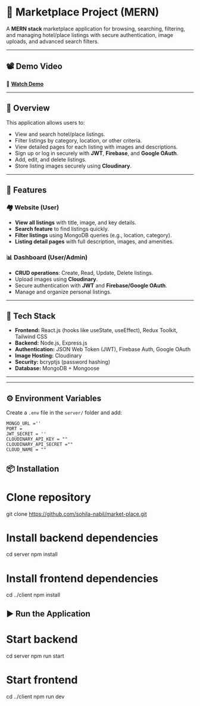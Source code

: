 # 🏨 Marketplace Project (MERN)

A **MERN stack** marketplace application for browsing, searching, filtering, and managing hotel/place listings with secure authentication, image uploads, and advanced search filters.

---

## 📽️ Demo Video

🔗 **[Watch Demo](https://drive.google.com/file/d/1jE9HdL1V10zz2pWn_ruxvlRysq3p_oTP/view?usp=sharing)**

---

## 📌 Overview

This application allows users to:
- View and search hotel/place listings.
- Filter listings by category, location, or other criteria.
- View detailed pages for each listing with images and descriptions.
- Sign up or log in securely with **JWT**, **Firebase**, and **Google OAuth**.
- Add, edit, and delete listings.
- Store listing images securely using **Cloudinary**.

---

## 🚀 Features

### 🏘️ Website (User)
- **View all listings** with title, image, and key details.
- **Search feature** to find listings quickly.
- **Filter listings** using MongoDB queries (e.g., location, category).
- **Listing detail pages** with full description, images, and amenities.

### 📊 Dashboard (User/Admin)
- **CRUD operations**: Create, Read, Update, Delete listings.
- Upload images using **Cloudinary**.
- Secure authentication with **JWT** and **Firebase/Google OAuth**.
- Manage and organize personal listings.

---

## 🧰 Tech Stack

- **Frontend:** React.js (hooks like useState, useEffect), Redux Toolkit, Tailwind CSS
- **Backend:** Node.js, Express.js
- **Authentication:** JSON Web Token (JWT), Firebase Auth, Google OAuth
- **Image Hosting:** Cloudinary
- **Security:** bcryptjs (password hashing)
- **Database:** MongoDB + Mongoose

---


---

## ⚙️ Environment Variables

Create a `.env` file in the `server/` folder and add:

```env
MONGO_URL =''
PORT =  
JWT_SECRET = ''
CLOUDINARY_API_KEY = ""
CLOUDINARY_API_SECRET =""
CLOUD_NAME = ""
```
## 📦 Installation
# Clone repository
git clone https://github.com/sohila-nabil/market-place.git

# Install backend dependencies
cd server
npm install

# Install frontend dependencies
cd ../client
npm install

## ▶️ Run the Application
# Start backend
cd server
npm run start

# Start frontend
cd ../client
npm run dev

